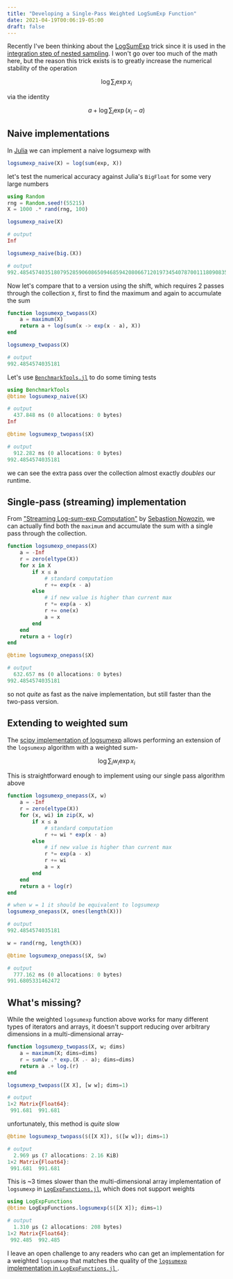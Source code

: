 ```yaml
---
title: "Developing a Single-Pass Weighted LogSumExp Function"
date: 2021-04-19T00:06:19-05:00
draft: false
---
```


Recently I've been thinking about the [LogSumExp](https://en.wikipedia.org/wiki/LogSumExp) trick since it is used in the [integration step of nested sampling](https://github.com/joshspeagle/dynesty/blob/9fc19cfeec17ce3d87ba16c962e6ca59cd21d548/py/dynesty/sampler.py#L431-L433). I won't go over too much of the math here, but the reason this trick exists is to greatly increase the numerical stability of the operation 

$$
\log \sum_i \exp x_i
$$

via the identity

$$
a + \log \sum_i \exp\left(x_i - a\right)
$$

## Naive implementations

In [Julia](https://julialang.org) we can implement a naive logsumexp with

```julia
logsumexp_naive(X) = log(sum(exp, X))
```

let's test the numerical accuracy against Julia's `BigFloat` for some very large numbers
```julia
using Random
rng = Random.seed!(55215)
X = 1000 .* rand(rng, 100)

logsumexp_naive(X)

# output
Inf
```
```julia
logsumexp_naive(big.(X))

# output
992.4854574035180795285906086509468594208066712019734540787001118090835360846258
```
Now let's compare that to a version using the shift, which requires 2 passes through the collection `X`, first to find the maximum and again to accumulate the sum
```julia
function logsumexp_twopass(X)
    a = maximum(X)
    return a + log(sum(x -> exp(x - a), X))
end

logsumexp_twopass(X)

# output
992.4854574035181
```

Let's use [`BenchmarkTools.jl`](https://github.com/JuliaCI/BenchmarkTools.jl) to do some timing tests

```julia
using BenchmarkTools
@btime logsumexp_naive($X)

# output
  437.848 ns (0 allocations: 0 bytes)
Inf
```
```julia
@btime logsumexp_twopass($X)

# output
  912.282 ns (0 allocations: 0 bytes)
992.4854574035181
```

we can see the extra pass over the collection almost exactly *doubles* our runtime.

## Single-pass (streaming) implementation

From ["Streaming Log-sum-exp Computation"](http://www.nowozin.net/sebastian/blog/streaming-log-sum-exp-computation.html) by [Sebastion Nowozin](http://www.nowozin.net/sebastian/), we can actually find both the `maximum` and accumulate the sum with a single pass through the collection.

```julia
function logsumexp_onepass(X)
    a = -Inf
    r = zero(eltype(X))
    for x in X
        if x ≤ a
            # standard computation
            r += exp(x - a)
        else
            # if new value is higher than current max
            r *= exp(a - x)
            r += one(x)
            a = x
        end
    end
    return a + log(r)
end
```
```julia
@btime logsumexp_onepass($X)

# output
  632.657 ns (0 allocations: 0 bytes)
992.4854574035181
```

so not *quite* as fast as the naive implementation, but still faster than the two-pass version.

## Extending to weighted sum

The [scipy implementation of logsumexp](https://docs.scipy.org/doc/scipy/reference/generated/scipy.special.logsumexp.html) allows performing an extension of the `logsumexp` algorithm with a weighted sum-

$$
\log \sum_i{ w_i \exp x_i}
$$

This is straightforward enough to implement using our single pass algorithm above

```julia
function logsumexp_onepass(X, w)
    a = -Inf
    r = zero(eltype(X))
    for (x, wi) in zip(X, w)
        if x ≤ a
            # standard computation
            r += wi * exp(x - a)
        else
            # if new value is higher than current max
            r *= exp(a - x)
            r += wi
            a = x
        end
    end
    return a + log(r)
end

# when w = 1 it should be equivalent to logsumexp
logsumexp_onepass(X, ones(length(X)))

# output
992.4854574035181
```
```julia
w = rand(rng, length(X))
```
```julia
@btime logsumexp_onepass($X, $w)

# output
  777.162 ns (0 allocations: 0 bytes)
991.6805331462472
```

## What's missing?

While the weighted `logsumexp` function above works for many different types of iterators and arrays, it doesn't support reducing over arbitrary dimensions in a multi-dimensional array-

```julia
function logsumexp_twopass(X, w; dims)
    a = maximum(X; dims=dims)
    r = sum(w .* exp.(X .- a); dims=dims)
    return a .+ log.(r)
end

logsumexp_twopass([X X], [w w]; dims=1)

# output
1×2 Matrix{Float64}:
 991.681  991.681
```

unfortunately, this method is *quite* slow
```julia
@btime logsumexp_twopass($([X X]), $([w w]); dims=1)

# output
  2.969 μs (7 allocations: 2.16 KiB)
1×2 Matrix{Float64}:
 991.681  991.681
```

This is ~3 times slower than the multi-dimensional array implementation of `logsumexp` in [`LogExpFunctions.jl`](https://github.com/juliastats/LogExpFunctions.jl), which does not support weights
```julia
using LogExpFunctions
@btime LogExpFunctions.logsumexp($([X X]); dims=1)

# output
  1.310 μs (2 allocations: 208 bytes)
1×2 Matrix{Float64}:
 992.485  992.485
```

I leave an open challenge to any readers who can get an implementation for a weighted `logsumexp` that matches the quality of the [`logsumexp` implementation in `LogExpFunctions.jl` ](https://github.com/JuliaStats/LogExpFunctions.jl/blob/master/src/logsumexp.jl).
